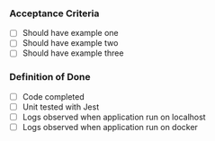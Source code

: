 ### **Acceptance Criteria**

- [ ] Should have example one
- [ ] Should have example two
- [ ] Should have example three

### **Definition of Done**

- [ ] Code completed
- [ ] Unit tested with Jest
- [ ] Logs observed when application run on localhost
- [ ] Logs observed when application run on docker